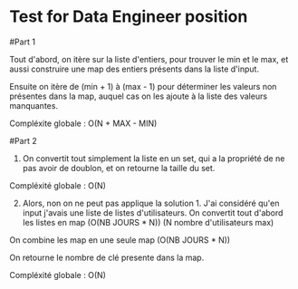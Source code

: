 # Test for Data Engineer position

#Part 1

Tout d'abord, on itère sur la liste d'entiers, pour trouver le min et le max, et aussi construire une map des
entiers présents dans la liste d'input.

Ensuite on itère de (min + 1) à (max - 1) pour déterminer les valeurs non présentes dans la map, auquel
cas on les ajoute à la liste des valeurs manquantes.

Compléxite globale : O(N + MAX - MIN)


#Part 2

1) On convertit tout simplement la liste en un set, qui a la propriété de ne pas avoir de doublon, et on retourne
la taille du set.

Compléxité globale : O(N)

2) Alors, non on ne peut pas applique la solution 1. J'ai considéré qu'en input j'avais une liste de listes d'utilisateurs.
On convertit tout d'abord les listes en map (O(NB JOURS * N)) (N nombre d'utilisateurs max)

On combine les map en une seule map (O(NB JOURS * N))

On retourne le nombre de clé presente dans la map.

Compléxité globale : O(N)

